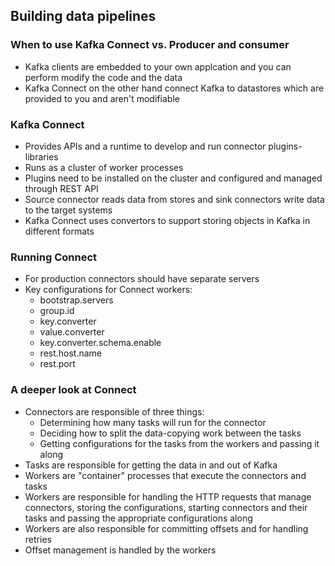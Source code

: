 ## Building data pipelines

### When to use Kafka Connect vs. Producer and consumer
- Kafka clients are embedded to your own applcation and you can perform modify the code and the data
- Kafka Connect on the other hand connect Kafka to datastores which are provided to you and aren't modifiable

### Kafka Connect
- Provides APIs and a runtime to develop and run connector plugins-libraries
- Runs as a cluster of worker processes
- Plugins need to be installed on the cluster and configured and managed through REST API
- Source connector reads data from stores and sink connectors write data to the target systems
- Kafka Connect uses convertors to support storing objects in Kafka in different formats

### Running Connect
- For production connectors should have separate servers
- Key configurations for Connect workers:
    - bootstrap.servers
    - group.id
    - key.converter
    - value.converter
    - key.converter.schema.enable
    - rest.host.name
    - rest.port

### A deeper look at Connect
- Connectors are responsible of three things:
    - Determining how many tasks will run for the connector
    - Deciding how to split the data-copying work between the tasks
    - Getting configurations for the tasks from the workers and passing it along
- Tasks are responsible for getting the data in and out of Kafka
- Workers are "container" processes that execute the connectors and tasks
- Workers are responsible for handling the HTTP requests that manage connectors, storing the configurations, starting connectors and their tasks and passing the appropriate configurations along
- Workers are also responsible for committing offsets and for handling retries
- Offset management is handled by the workers